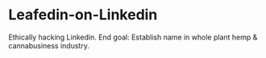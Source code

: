 # Leafedin-on-Linkedin
Ethically hacking Linkedin. End goal: Establish name  in whole plant hemp &amp; cannabusiness industry.
